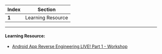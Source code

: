 Index | Section
---   | ---
**1** | Learning Resource

---

#### Learning Resource:

  * [Android App Reverse Engineering LIVE! Part 1 - Workshop ](https://www.youtube.com/watch?v=BijZmutY0CQ)
